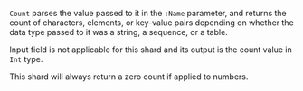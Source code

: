 `Count` parses the value passed to it in the `:Name` parameter, and returns the count of characters, elements, or key-value pairs depending on whether the data type passed to it was a string, a sequence, or a table.

Input field is not applicable for this shard and its output is the count value in `Int` type.

This shard will always return a zero count if applied to numbers.
